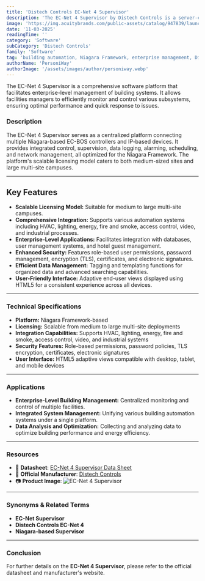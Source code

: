 ```yaml
---
title: 'Distech Controls EC-Net 4 Supervisor'
description: 'The EC-Net 4 Supervisor by Distech Controls is a server-class software platform designed for centralized management of building automation systems, integrating multiple Niagara-based controllers and IP devices.'
image: 'https://img.acuitybrands.com/public-assets/catalog/947839/launch_screen_PC_mid.png?abl_version=01%2f01%2f0001+00%3a00%3a00'
date: '11-03-2025'
readingTime: ''
category: 'Software'
subCategory: 'Distech Controls'
family: 'Software'
tag: 'building automation, Niagara Framework, enterprise management, Distech Controls, EC-Net 4'
authorName: 'PersoniWay'
authorImage: '/assets/images/author/personiway.webp'
---
```


The EC-Net 4 Supervisor is a comprehensive software platform that facilitates enterprise-level management of building systems. It allows facilities managers to efficiently monitor and control various subsystems, ensuring optimal performance and quick response to issues.

### **Description**
The EC-Net 4 Supervisor serves as a centralized platform connecting multiple Niagara-based EC-BOS controllers and IP-based devices. It provides integrated control, supervision, data logging, alarming, scheduling, and network management, all optimized for the Niagara Framework. The platform's scalable licensing model caters to both medium-sized sites and large multi-site campuses.

---

## **Key Features**
- **Scalable Licensing Model:** Suitable for medium to large multi-site campuses.
- **Comprehensive Integration:** Supports various automation systems including HVAC, lighting, energy, fire and smoke, access control, video, and industrial processes.
- **Enterprise-Level Applications:** Facilitates integration with databases, user management systems, and hotel guest management.
- **Enhanced Security:** Features role-based user permissions, password management, encryption (TLS), certificates, and electronic signatures.
- **Efficient Data Management:** Tagging and templating functions for organized data and advanced searching capabilities.
- **User-Friendly Interface:** Adaptive end-user views displayed using HTML5 for a consistent experience across all devices.

---

### **Technical Specifications**
- **Platform:** Niagara Framework-based
- **Licensing:** Scalable from medium to large multi-site deployments
- **Integration Capabilities:** Supports HVAC, lighting, energy, fire and smoke, access control, video, and industrial systems
- **Security Features:** Role-based permissions, password policies, TLS encryption, certificates, electronic signatures
- **User Interface:** HTML5 adaptive views compatible with desktop, tablet, and mobile devices

---

### **Applications**
- **Enterprise-Level Building Management:** Centralized monitoring and control of multiple facilities.
- **Integrated System Management:** Unifying various building automation systems under a single platform.
- **Data Analysis and Optimization:** Collecting and analyzing data to optimize building performance and energy efficiency.

---

### **Resources**
- 📄 **Datasheet**: [EC-Net 4 Supervisor Data Sheet](https://docs-be.distech-controls.com/bundle/EC-Net-4-Europe_SP/raw/resource/enus/EC-Net%204%20Europe_SP.pdf)
- 🏢 **Official Manufacturer**: [Distech Controls](https://www.distech-controls.com)
- 📷 **Product Image**:
  ![EC-Net 4 Supervisor](https://img.acuitybrands.com/public-assets/catalog/947839/launch_screen_PC_mid.png?abl_version=01%2f01%2f0001+00%3a00%3a00)

---

### **Synonyms & Related Terms**
- **EC-Net Supervisor**
- **Distech Controls EC-Net 4**
- **Niagara-based Supervisor**

---

### **Conclusion**
For further details on the **EC-Net 4 Supervisor**, please refer to the official datasheet and manufacturer's website.
